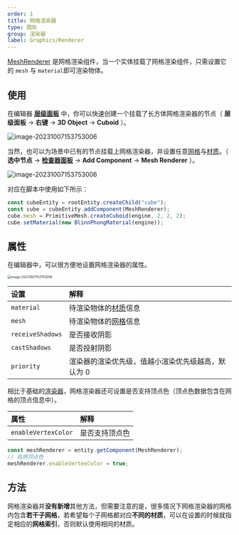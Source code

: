 ```yaml
---
order: 1
title: 网格渲染器
type: 图形
group: 渲染器
label: Graphics/Renderer
---
```


[MeshRenderer](/apis/core/#MeshRenderer) 是网格渲染组件，当一个实体挂载了网格渲染组件，只需设置它的 `mesh` 与 `material`即可渲染物体。

<playground src="scene-basic.ts"></playground>

## 使用

在编辑器 **[层级面板](/docs/interface-hierarchy)** 中，你可以快速创建一个挂载了长方体网格渲染器的节点（ **层级面板** -> **右键** -> **3D Object** -> **Cuboid** ）。

<img src="https://mdn.alipayobjects.com/huamei_yo47yq/afts/img/A*Pca9RZvOsNMAAAAAAAAAAAAADhuCAQ/original" alt="image-20231007153753006"  />

当然，也可以为场景中已有的节点挂载上网格渲染器，并设置任意[网格](/docs/graphics-mesh)与[材质](/docs/graphics-material)。（ **选中节点** -> **[检查器面板](/docs/interface-inspector)** -> **Add Component** -> **Mesh Renderer** ）。

<img src="https://mdn.alipayobjects.com/huamei_yo47yq/afts/img/A*UHfjTYk0b4sAAAAAAAAAAAAADhuCAQ/original" alt="image-20231007153753006"  />

对应在脚本中使用如下所示：

```typescript
const cubeEntity = rootEntity.createChild("cube");
const cube = cubeEntity.addComponent(MeshRenderer);
cube.mesh = PrimitiveMesh.createCuboid(engine, 2, 2, 2);
cube.setMaterial(new BlinnPhongMaterial(engine));
```

## 属性

在编辑器中，可以很方便地设置网格渲染器的属性。

<img src="https://mdn.alipayobjects.com/huamei_yo47yq/afts/img/A*5Y-3TrYyWo8AAAAAAAAAAAAADhuCAQ/original" alt="image-20231007153753006" style="zoom:50%;" />

| 设置             | 解释                                               |
| :--------------- | :------------------------------------------------- |
| `material`       | 待渲染物体的[材质](/docs/graphics-material)信息   |
| `mesh`           | 待渲染物体的[网格](/docs/graphics-mesh)信息       |
| `receiveShadows` | 是否接收阴影                                       |
| `castShadows`    | 是否投射阴影                                       |
| `priority`       | 渲染器的渲染优先级，值越小渲染优先级越高，默认为 0 |

相比于基础的[渲染器](/docs/graphics-renderer)，网格渲染器还可设置是否支持顶点色（顶点色数据包含在网格的顶点信息中）。

| 属性                | 解释           |
| :------------------ | :------------- |
| `enableVertexColor` | 是否支持顶点色 |

```typescript
const meshRenderer = entity.getComponent(MeshRenderer);
// 启用顶点色
meshRenderer.enableVertexColor = true;
```

## 方法

网格渲染器并**没有新增**其他方法，但需要注意的是，很多情况下网格渲染器的网格内包含**若干子网格**，若希望每个子网格都对应**不同的材质**，可以在设置的时候就指定相应的**网格索引**，否则默认使用相同的材质。
